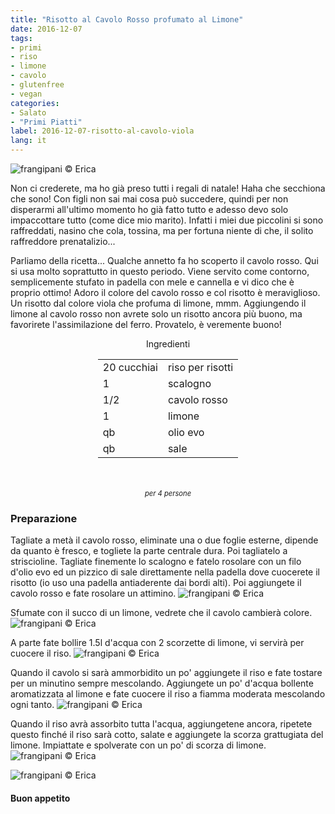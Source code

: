 ```yaml
---
title: "Risotto al Cavolo Rosso profumato al Limone"
date: 2016-12-07
tags:
- primi
- riso
- limone
- cavolo
- glutenfree
- vegan
categories:
- Salato
- "Primi Piatti"
label: 2016-12-07-risotto-al-cavolo-viola
lang: it
---
```

![](header.jpg "frangipani © Erica")

Non ci crederete, ma ho già preso tutti i regali di natale! Haha che secchiona che sono! Con figli non sai mai cosa può succedere, quindi per non disperarmi all'ultimo momento ho già fatto tutto e adesso devo solo impaccottare tutto (come dice mio marito). Infatti i miei due piccolini si sono raffreddati, nasino che cola, tossina, ma per fortuna niente di che, il solito raffreddore prenatalizio...

Parliamo della ricetta... Qualche annetto fa ho scoperto il cavolo rosso. Qui si usa molto soprattutto in questo periodo. Viene servito come contorno, semplicemente stufato in padella con mele e cannella e vi dico che è proprio ottimo! Adoro il colore del cavolo rosso e col risotto è meraviglioso. Un risotto dal colore viola che profuma di limone, mmm. Aggiungendo il limone al cavolo rosso non avrete solo un risotto ancora più buono, ma favorirete l'assimilazione del ferro. Provatelo, è veremente buono!

<div id="wrapper" style="text-align: center">
  <div id="yourdiv" style="display: inline-block;">
    <div class="ingredients">
      <div class="ingredients-title">Ingredienti</div>
      <table>
        <tbody>
          <tr>
            <td>20 cucchiai</td>
            <td>riso per risotti</td>
          </tr>
          <tr>
            <td>1</td>
            <td>scalogno</td>
          </tr>
          <tr>
            <td>1/2</td>
            <td>cavolo rosso</td>
          </tr>
          <tr>
            <td>1</td>
            <td>limone</td>
          </tr>
          <tr>
            <td>qb</td>
            <td>olio evo</td>
          </tr>
          <tr>
            <td>qb</td>
            <td>sale</td>
          </tr>
        </tbody>
      </table>
      <br></br>
      <i class="pull-right" style="font-size: 80%;">per 4 persone</i>
    </div>
  </div>
</div>


<h3>
  <font color="grey">
    <i class="fa fa-cogs"></i>
  </font> Preparazione
</h3>

Tagliate a metà il cavolo rosso, eliminate una o due foglie esterne, dipende da quanto è fresco, e togliete la parte centrale dura. Poi tagliatelo a striscioline. Tagliate finemente lo scalogno e fatelo rosolare con un filo d'olio evo ed un pizzico di sale direttamente nella padella dove cuocerete il risotto (io uso una padella antiaderente dai bordi alti). Poi aggiungete il cavolo rosso e fate rosolare un attimino. 
![](cavolo1.jpg "frangipani © Erica")

Sfumate con il succo di un limone, vedrete che il cavolo cambierà colore.
![](cavolo2.jpg "frangipani © Erica")

A parte fate bollire 1.5l d'acqua con 2 scorzette di limone, vi servirà per cuocere il riso.
![](acqua.jpg "frangipani © Erica")

Quando il cavolo si sarà ammorbidito un po' aggiungete il riso e fate tostare per un minutino sempre mescolando. Aggiungete un po' d'acqua bollente aromatizzata al limone e fate cuocere il riso a fiamma moderata mescolando ogni tanto. 
![](riso.jpg "frangipani © Erica")

Quando il riso avrà assorbito tutta l'acqua, aggiungetene ancora, ripetete questo finché il riso sarà cotto, salate e aggiungete la scorza grattugiata del limone. Impiattate e spolverate con un po' di scorza di limone.
![](risultato1.jpg "frangipani © Erica")

![](risultato2.jpg "frangipani © Erica")

<h4>Buon appetito
  <font color="red">
    <i class="fa fa-smile-o"></i>
  </font>
</h4>
